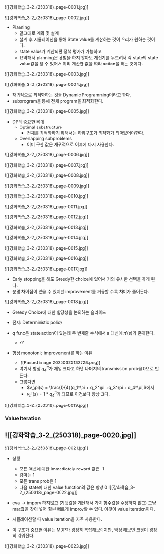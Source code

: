 

![[강화학습_3-2_(250318)_page-0001.jpg]]

![[강화학습_3-2_(250318)_page-0002.jpg]]
- Planning
	- 말그대로 계획 및 설계
	- 설계 후 시뮬레이션을 통해 State value를 계산하는 것이 우리가 원하는 것이다.
	- state value가 계산되면 정책 평가가 가능하고
	- 요약해서 planning은 경험을 하지 않아도 계산기를 두드려서 각 state의 state value값을 알 수 있어서 미리 계산한 값을 따라 action을 하는 것이다.


![[강화학습_3-2_(250318)_page-0003.jpg]]

![[강화학습_3-2_(250318)_page-0004.jpg]]
- 재귀적으로 최적화하는 것을 Dynamic Programming이라고 한다.
- subprogram을 통해 전체 program을 최적화한다.

![[강화학습_3-2_(250318)_page-0005.jpg]]
- DP의 중요한 뼈대
	- Optimal substructure
		- 전체를 최적화하기 위해서는 하위구조가 최적화가 되어있어야한다.
	- Overlapping subproblems
		- 이미 구한 값은 재귀적으로 이후에 다시 사용한다.

![[강화학습_3-2_(250318)_page-0006.jpg]]

![[강화학습_3-2_(250318)_page-0007.jpg]]

![[강화학습_3-2_(250318)_page-0008.jpg]]

![[강화학습_3-2_(250318)_page-0009.jpg]]


![[강화학습_3-2_(250318)_page-0010.jpg]]

![[강화학습_3-2_(250318)_page-0011.jpg]]

![[강화학습_3-2_(250318)_page-0012.jpg]]

![[강화학습_3-2_(250318)_page-0013.jpg]]

![[강화학습_3-2_(250318)_page-0014.jpg]]

![[강화학습_3-2_(250318)_page-0015.jpg]]

![[강화학습_3-2_(250318)_page-0016.jpg]]

![[강화학습_3-2_(250318)_page-0017.jpg]]
- Early stopping을 해도 Greedy한 choice에 있어서 거의 유사한 선택을 하게 된다.
- 분명 차이점이 있을 수 있지만 improvement를 거듭할 수록 차이가 줄어든다.


![[강화학습_3-2_(250318)_page-0018.jpg]]
- Greedy Choice에 대한 합당성을 논의하는 슬라이드

- 전제: Deterministic policy

- q func은 state action이 있는데 두 번째줄 수식에서 a 대신에 $\pi'(s)$가 존재한다.
	- ??

- 항상 monotonic improvement를 하는 이유
	- ![[Pasted image 20250325132728.png]]
	- 여기서 항상 $q_4^\pi$가 제일 크다고 하면 나머지의 transmission prob을 0으로 만든다.
	- 그렇다면
		- $v_\pi(s) = \frac{1}{4}(q_1^\pi + q_2^\pi +q_3^\pi + q_4^\pi)$에서
		- $v_\pi'(s) = 1 * q_4^\pi$가 되므로 이전보다 항상 크다.


![[강화학습_3-2_(250318)_page-0019.jpg]]


### Value Iteration
![[강화학습_3-2_(250318)_page-0020.jpg]]
- 
![[강화학습_3-2_(250318)_page-0021.jpg]]
- 상황
	- 모든 액션에 대한 immediately reward 값은 -1
	- 감마는 1
	- 모든 trans prob은 1
	- 다음 state에 대한 value function의 값은 항상 0
![[강화학습_3-2_(250318)_page-0022.jpg]]
- eval -> imporv 하지않고 (기댓값을 계산해서 가치 함수값을 수정하지 않고) 그냥 max값을 찾아 넣어 훨씬 빠르게 improv할 수 있다. 이것이 value iteration이다.
- 시뮬레이션할 때 value iteration을 자주 사용한다.

- 이 구조가 중요한 이유는 MDP가 굉장히 복잡해보이지만, 막상 해보면 코딩이 굉장히 쉬워진다.

![[강화학습_3-2_(250318)_page-0023.jpg]]